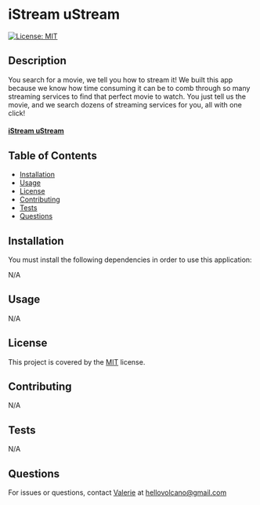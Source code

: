 # iStream uStream
  [![License: MIT](https://img.shields.io/badge/License-MIT-yellow.svg)](https://opensource.org/licenses/MIT)
    
  
  ## Description

  You search for a movie, we tell you how to stream it! We built this app because we know how time consuming it can be to comb through so many streaming services to find that perfect movie to watch. You just tell us the movie, and we search dozens of streaming services for you, all with one click!

  #### [iStream uStream](https://hellovolcano.github.io/random-movie-recs)
  
  ## Table of Contents
  * [Installation](#installation)
  * [Usage](#usage)
  * [License](#license)
  * [Contributing](#contributing)
  * [Tests](#tests)
  * [Questions](#questions)
  

  ## Installation

  You must install the following dependencies in order to use this application:

  N/A

  ## Usage
  N/A

  
  ## License 

  This project is covered by the [MIT](https://opensource.org/licenses/MIT)
     license.

  

  ## Contributing

  N/A

  ## Tests
  N/A

  ## Questions

  For issues or questions, contact [Valerie](https://www.github.com/hellovolcano) at [hellovolcano@gmail.com](mailto:hellovolcano@gmail.com)


